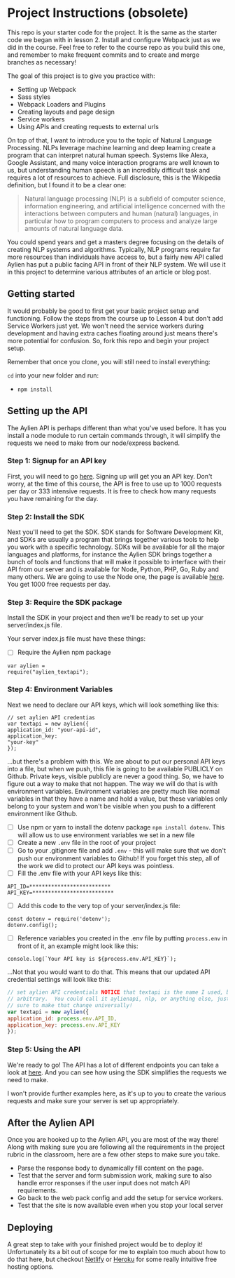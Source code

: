 # Project Instructions (obsolete)

This repo is your starter code for the project. It is the same as the starter
code we began with in lesson 2. Install and configure Webpack just as we did in
the course. Feel free to refer to the course repo as you build this one, and
remember to make frequent commits and to create and merge branches as
necessary!

The goal of this project is to give you practice with:
 - Setting up Webpack
 - Sass styles
 - Webpack Loaders and Plugins
 - Creating layouts and page design
 - Service workers
 - Using APIs and creating requests to external urls

On top of that, I want to introduce you to the topic of Natural Language
Processing. NLPs leverage machine learning and deep learning create a program
that can interpret natural human speech. Systems like Alexa, Google Assistant,
and many voice interaction programs are well known to us, but understanding
human speech is an incredibly difficult task and requires a lot of resources to
achieve. Full disclosure, this is the Wikipedia definition, but I found it to be
a clear one:

> Natural language processing (NLP) is a subfield of computer science, information engineering, and artificial intelligence concerned with the interactions between computers and human (natural) languages, in particular how to program computers to process and analyze large amounts of natural language data.

You could spend years and get a masters degree focusing on the details of
creating NLP systems and algorithms. Typically, NLP programs require far more
resources than individuals have access to, but a fairly new API called Aylien
has put a public facing API in front of their NLP system. We will use it in this
project to determine various attributes of an article or blog post.

## Getting started

It would probably be good to first get your basic project setup and functioning.
Follow the steps from the course up to Lesson 4 but don't add Service Workers
just yet. We won't need the service workers during development and having extra
caches floating around just means there's more potential for confusion. So, fork
this repo and begin your project setup.

Remember that once you clone, you will still need to install everything:

`cd` into your new folder and run:
 - `npm install`

## Setting up the API

The Aylien API is perhaps different than what you've used before. It has you
install a node module to run certain commands through, it will simplify the
requests we need to make from our node/express backend.

### Step 1: Signup for an API key
First, you will need to go [here](https://developer.aylien.com/signup). Signing
up will get you an API key. Don't worry, at the time of this course, the API is
free to use up to 1000 requests per day or 333 intensive requests. It is free to
check how many requests you have remaining for the day.

### Step 2: Install the SDK
Next you'll need to get the SDK. SDK stands for Software Development Kit, and
SDKs are usually a program that brings together various tools to help you work
with a specific technology. SDKs will be available for all the major languages
and platforms, for instance the Aylien SDK brings together a bunch of tools and
functions that will make it possible to interface with their API from our server
and is available for Node, Python, PHP, Go, Ruby and many others. We are going
to use the Node one, the page is available
[here](https://docs.aylien.com/textapi/sdks/#sdks). You get 1000 free requests
per day.

### Step 3: Require the SDK package
Install the SDK in your project and then we'll be ready to set up your
server/index.js file.

Your server index.js file must have these things:

- [ ] Require the Aylien npm package
 ```
 var aylien =
require("aylien_textapi");
 ```

### Step 4: Environment Variables
Next we need to declare our API keys, which will look something like this:
 ```
// set aylien API credentias
var textapi = new aylien({
 application_id: "your-api-id",
 application_key:
"your-key"
 });
 ```

...but there's a problem with this. We are about to put our personal API keys
into a file, but when we push, this file is going to be available PUBLICLY on
Github. Private keys, visible publicly are never a good thing. So, we have to
figure out a way to make that not happen. The way we will do that is with
environment variables. Environment variables are pretty much like normal
variables in that they have a name and hold a value, but these variables only
belong to your system and won't be visible when you push to a different
environment like Github.

- [ ] Use npm or yarn to install the dotenv package ```npm install dotenv```.
This will allow us to use environment variables we set in a new file
 - [ ] Create a new ```.env``` file in the root of your project
 - [ ] Go to your .gitignore file and add ```.env``` - this will make sure that we don't push our environment variables to Github! If you forget this step, all of the work we did to protect our API keys was pointless.
 - [ ] Fill the .env file with your API keys like this:
 ```
 API_ID=**************************
API_KEY=**************************
 ```
 - [ ] Add this code to the very top of your server/index.js file:
 ```
 const dotenv = require('dotenv');
dotenv.config();
 ```
 - [ ] Reference variables you created in the .env file by putting ```process.env``` in front of it, an example might look like this:
 ```
console.log(`Your API key is ${process.env.API_KEY}`);
 ```
 ...Not that you would want to do that. This means that our updated API credential settings will look like this:
 ```javascript
// set aylien API credentials NOTICE that textapi is the name I used, but it is
// arbitrary.  You could call it aylienapi, nlp, or anything else, just make
// sure to make that change universally!
var textapi = new aylien({
 application_id: process.env.API_ID,
application_key: process.env.API_KEY
 });
 ```

### Step 5: Using the API

We're ready to go! The API has a lot of different endpoints you can take a look
at [here](https://docs.aylien.com/textapi/endpoints/#api-endpoints). And you can
see how using the SDK simplifies the requests we need to make. 

I won't provide further examples here, as it's up to you to create the various
requests and make sure your server is set up appropriately.

## After the Aylien API

Once you are hooked up to the Aylien API, you are most of the way there! Along
with making sure you are following all the requirements in the project rubric in
the classroom, here are a few other steps to make sure you take.

- Parse the response body to dynamically fill content on the page.
- Test that the server and form submission work, making sure to also handle error responses if the user input does not match API requirements.
- Go back to the web pack config and add the setup for service workers. 
- Test that the site is now available even when you stop your local server

## Deploying

A great step to take with your finished project would be to deploy it!
Unfortunately its a bit out of scope for me to explain too much about how to do
that here, but checkout [Netlify](https://www.netlify.com/) or
[Heroku](https://www.heroku.com/) for some really intuitive free hosting
options.
